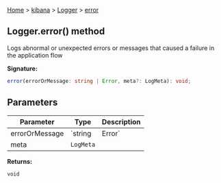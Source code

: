 [Home](./index) &gt; [kibana](./kibana.md) &gt; [Logger](./kibana.logger.md) &gt; [error](./kibana.logger.error.md)

## Logger.error() method

Logs abnormal or unexpected errors or messages that caused a failure in the application flow

<b>Signature:</b>

```typescript
error(errorOrMessage: string | Error, meta?: LogMeta): void;
```

## Parameters

|  Parameter | Type | Description |
|  --- | --- | --- |
|  errorOrMessage | `string | Error` | An Error object or message string to log |
|  meta | `LogMeta` |  |

<b>Returns:</b>

`void`

